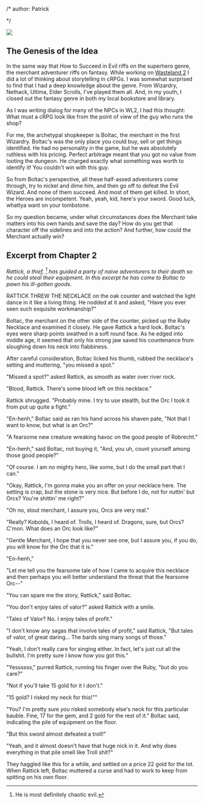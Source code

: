 /*
author: Patrick


*/


<div class="vertheroimage">
<img src="http://www.patrickemclean.com/images/boltaccover.jpg"  />
</div>


## The Genesis of the Idea

In the same way that How to Succeed in Evil riffs on the superhero genre, the merchant adventurer riffs on fantasy. While working on [Wasteland 2](http://www.patrickemclean.com/2012/wasteland2) I did a lot of thinking about storytelling in cRPGs. I was somewhat surprised to find that I had a deep knowledge about the genre. From Wizardry, Nethack, Ultima, Elder Scrolls, I've played them all. And, in my youth, I closed out the fantasy genre in both my local bookstore and library. 

As I was writing dialog for many of the NPCs in WL2, I had this thought: What must a cRPG look like from the point of view of the guy who runs the shop?

For me, the archetypal shopkeeper is Boltac, the merchant in the first Wizardry. Boltac's was the only place you could buy, sell or get things identified. He had no personality in the game, but he was absolutely ruthless with his pricing. Perfect arbitrage meant that you got no value from looting the dungeon. He charged exactly what something was worth to identify it! You couldn't win with this guy. 

So from Boltac's perspective, all these half-assed adventurers come through, try to nickel and dime him, and then go off to defeat the Evil Wizard. And none of them succeed. And most of them get killed. In short, the Heroes are incompetent. Yeah, yeah, kid, here's your sword. Good luck, whattya want on your tombstone. 

So my question became, under what circumstances does the Merchant take matters into his own hands and save the day? How do you get that character off the sidelines and into the action? And further, how could the Merchant actually win? 

## Excerpt from Chapter 2 

*Rattick, a thief, [^1] has guided a party of naive adventurers to their death so he could steal their equipment. In this excerpt he has come to Boltac to pawn his ill-gotten goods.*



RATTICK THREW THE NECKLACE on the oak counter and watched the light dance in it like a living thing. He nodded at it and asked, "Have you ever seen such exquisite workmanship?"

Boltac, the merchant on the other side of the counter, picked up the Ruby Necklace and examined it closely. He gave Rattick a hard look. Boltac's eyes were sharp points swathed in a soft round face. As he edged into middle age, it seemed that only his strong jaw saved his countenance from sloughing down his neck into flabbiness.

After careful consideration, Boltac licked his thumb, rubbed the necklace's setting and muttering, "you missed a spot."

"Missed a spot?" asked Rattick, as smooth as water over river rock. 

"Blood, Rattick. There's some blood left on this necklace."

Rattick shrugged. "Probably mine. I try to use stealth, but the Orc I took it from put up quite a fight."

"En-henh," Boltac said as ran his hand across his shaven pate, "Not that I want to know, but what is an Orc?"

"A fearsome new creature wreaking havoc on the good people of Robrecht."

"En-henh," said Boltac, not buying it, "And, you uh, count yourself among those good people?" 

"Of course. I am no mighty hero, like some, but I do the small part that I can."

"Okay, Rattick, I'm gonna make you an offer on your necklace here. The setting is crap, but the stone is very nice. But before I do, not for nuttin' but Orcs? You're shittin' me right?"

"Oh no, stout merchant, I assure you, Orcs are very real."

"Really? Kobolds, I heard of. Trolls, I heard of. Dragons, sure, but Orcs? C'mon. What does an Orc look like?"

"Gentle Merchant, I hope that you never see one, but I assure you, if you do, you will know for the Orc that it is."

"En-henh,"

"Let me tell you the fearsome tale of how I came to acquire this necklace and then perhaps you will better understand the threat that the fearsome Orc--"

"You can spare me the story, Rattick," said Boltac.

"You don't enjoy tales of valor?" asked Rattick with a smile.

"Tales of Valor? No. I enjoy tales of profit."

"I don't know any sagas that involve tales of profit," said Rattick, "But tales of valor, of great daring... The bards sing many songs of those."

"Yeah, I don't really care for singing either. In fact, let's just cut all the bullshit. I'm pretty sure I know how you got this."

"Yessssss," purred Rattick, running his finger over the Ruby, "but do you care?"

"Not if you'll take 15 gold for it I don't."

"15 gold? I risked my neck for this!""

"You? I'm pretty sure *you* risked somebody else's neck for this particular bauble. Fine, 17 for the gem, and 2 gold for the rest of it." Boltac said, indicating the pile of equipment on the floor. 

"But this sword almost defeated a troll!"

"Yeah, and it almost doesn't have that huge nick in it. And why does everything in that pile smell like Troll shit?"

They haggled like this for a while, and settled on a price 22 gold for the lot. When Rattick left, Boltac muttered a curse and had to work to keep from spitting on his own floor. 



[^1]:He is most definitely chaotic evil.

 
